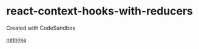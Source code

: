 # react-context-hooks-with-reducers
Created with CodeSandbox

[netninja](https://github.com/iamshaunjp/react-context-hooks)
